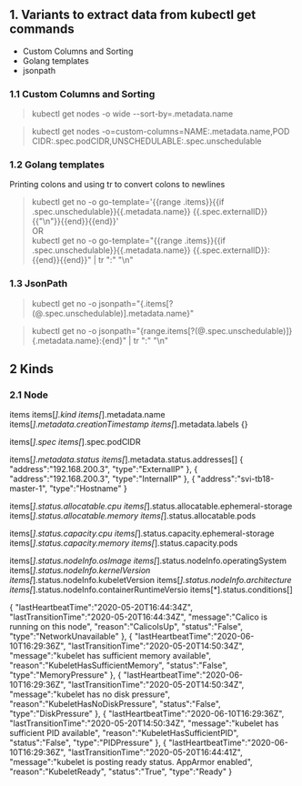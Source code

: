 
## 1. Variants to extract data from kubectl get commands

  * Custom Columns and Sorting
  * Golang templates
  * jsonpath

### 1.1 Custom Columns and Sorting


  > kubectl get nodes -o wide --sort-by=.metadata.name  

  > kubectl get nodes -o=custom-columns=NAME:.metadata.name,POD CIDR:.spec.podCIDR,UNSCHEDULABLE:.spec.unschedulable
 

### 1.2 Golang templates

Printing colons and using tr to convert colons to newlines  

 > kubectl get no -o go-template='{{range .items}}{{if .spec.unschedulable}}{{.metadata.name}} {{.spec.externalID}}{{"\n"}}{{end}}{{end}}'  
 OR  
 > kubectl get no -o go-template="{{range .items}}{{if .spec.unschedulable}}{{.metadata.name}} {{.spec.externalID}}:{{end}}{{end}}" | tr ":" "\n"


### 1.3 JsonPath

 > kubectl get no -o jsonpath="{.items[?(@.spec.unschedulable)].metadata.name}"

 > kubectl get no -o jsonpath="{range.items[?(@.spec.unschedulable)]}{.metadata.name}:{end}" | tr ":" "\n"




## 2 Kinds


### 2.1 Node 

 items
 items[*].kind
 items[*].metadata.name
 items[*].metadata.creationTimestamp
 items[*].metadata.labels {}

 items[*].spec
 items[*].spec.podCIDR

 items[*].metadata.status
 items[*].metadata.status.addresses[]
    {
    "address":"192.168.200.3",
    "type":"ExternalIP"
    },
    {
    "address":"192.168.200.3",
    "type":"InternalIP"
    },
    {
    "address":"svi-tb18-master-1",
    "type":"Hostname"
    }

items[*].status.allocatable.cpu
items[*].status.allocatable.ephemeral-storage
items[*].status.allocatable.memory
items[*].status.allocatable.pods


items[*].status.capacity.cpu
items[*].status.capacity.ephemeral-storage
items[*].status.capacity.memory
items[*].status.capacity.pods


items[*].status.nodeInfo.osImage
items[*].status.nodeInfo.operatingSystem
items[*].status.nodeInfo.kernelVersion
items[*].status.nodeInfo.kubeletVersion
items[*].status.nodeInfo.architecture
items[*].status.nodeInfo.containerRuntimeVersio
items[*].status.conditions[]


{
"lastHeartbeatTime":"2020-05-20T16:44:34Z",
"lastTransitionTime":"2020-05-20T16:44:34Z",
"message":"Calico is running on this node",
"reason":"CalicoIsUp",
"status":"False",
"type":"NetworkUnavailable"
},
{
"lastHeartbeatTime":"2020-06-10T16:29:36Z",
"lastTransitionTime":"2020-05-20T14:50:34Z",
"message":"kubelet has sufficient memory available",
"reason":"KubeletHasSufficientMemory",
"status":"False",
"type":"MemoryPressure"
},
{
"lastHeartbeatTime":"2020-06-10T16:29:36Z",
"lastTransitionTime":"2020-05-20T14:50:34Z",
"message":"kubelet has no disk pressure",
"reason":"KubeletHasNoDiskPressure",
"status":"False",
"type":"DiskPressure"
},
{
"lastHeartbeatTime":"2020-06-10T16:29:36Z",
"lastTransitionTime":"2020-05-20T14:50:34Z",
"message":"kubelet has sufficient PID available",
"reason":"KubeletHasSufficientPID",
"status":"False",
"type":"PIDPressure"
},
{
"lastHeartbeatTime":"2020-06-10T16:29:36Z",
"lastTransitionTime":"2020-05-20T16:44:41Z",
"message":"kubelet is posting ready status. AppArmor enabled",
"reason":"KubeletReady",
"status":"True",
"type":"Ready"
}
